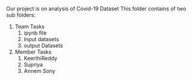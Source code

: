 Our project is on analysis of Covid-19 Dataset
This folder contains of two sub folders:
1. Team Tasks
    1. ipynb file
    2. Input datasets
    3. output Datasets
3. Member Tasks
    1. KeerthiReddy
    2. Supriya
    3. Annem Sony
